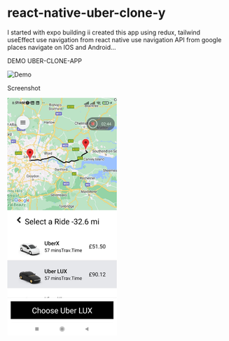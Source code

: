 # react-native-uber-clone-y
I started with expo building
ii created this app using redux, tailwind useEffect 
use navigation from react native
use navigation API from google places navigate
on IOS and Android...

DEMO UBER-CLONE-APP


![Demo](https://user-images.githubusercontent.com/105228948/207184379-e253e66e-640b-41ab-9b2d-40cb28c86f74.gif)

Screenshot

<img src="images/Screenshotuberclone.jpg" width="250" >
